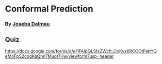 # Conformal Prediction
### By [Joseba Dalmau](https://josebadalmau.com/)

<!-- ### Course slides:

<object data="ood.pdf" width="1000" height="1000" type='application/pdf'></object> -->

## Quiz

https://docs.google.com/forms/d/e/1FAIpQLSfzZWcft_OoKyz6RCCOtPattYQeMoFpS2cogKgQhn7Muot7Hw/viewform?usp=header


